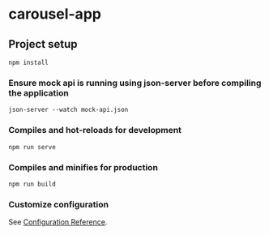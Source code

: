 # carousel-app

## Project setup
```
npm install
```
### Ensure mock api is running using json-server before compiling the application
```
json-server --watch mock-api.json
```

### Compiles and hot-reloads for development
```
npm run serve
```

### Compiles and minifies for production
```
npm run build
```

### Customize configuration
See [Configuration Reference](https://cli.vuejs.org/config/).
